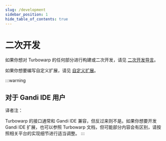 ```yaml
---
slug: /development
sidebar_position: 1
hide_table_of_contents: true
---
```


# 二次开发

如果你想对 Turbowarp 的任何部分进行构建或二次开发，请见 [二次开发导言](./getting-started.md)。

如果你想要编写自定义扩展，请见 [自定义扩展](./extensions/introduction.md)。

:::warning
## 对于 Gandi IDE 用户
译者注：

Turbowarp 的接口通常和 Gandi IDE 兼容，但反过来则不是。如果你想要开发 Gandi IDE 扩展，也可以参照 Turbowarp 文档，但可能部分内容会有区别，请按照相关平台的实现细节进行适当调整。
:::

